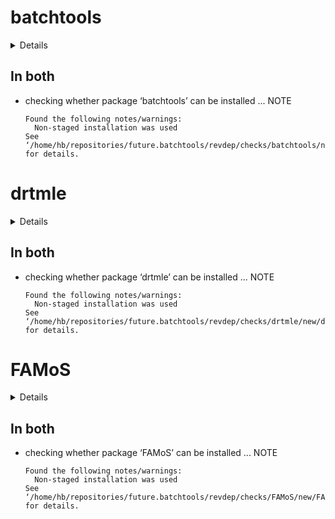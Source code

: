 # batchtools

<details>

* Version: 0.9.11
* Source code: https://github.com/cran/batchtools
* URL: https://github.com/mllg/batchtools
* BugReports: https://github.com/mllg/batchtools/issues
* Date/Publication: 2018-08-16 11:40:03 UTC
* Number of recursive dependencies: 63

Run `revdep_details(,"batchtools")` for more info

</details>

## In both

*   checking whether package ‘batchtools’ can be installed ... NOTE
    ```
    Found the following notes/warnings:
      Non-staged installation was used
    See ‘/home/hb/repositories/future.batchtools/revdep/checks/batchtools/new/batchtools.Rcheck/00install.out’ for details.
    ```

# drtmle

<details>

* Version: 1.0.4
* Source code: https://github.com/cran/drtmle
* URL: https://github.com/benkeser/drtmle
* BugReports: https://github.com/benkeser/drtmle/issues
* Date/Publication: 2018-12-18 22:30:03 UTC
* Number of recursive dependencies: 74

Run `revdep_details(,"drtmle")` for more info

</details>

## In both

*   checking whether package ‘drtmle’ can be installed ... NOTE
    ```
    Found the following notes/warnings:
      Non-staged installation was used
    See ‘/home/hb/repositories/future.batchtools/revdep/checks/drtmle/new/drtmle.Rcheck/00install.out’ for details.
    ```

# FAMoS

<details>

* Version: 0.1.0
* Source code: https://github.com/cran/FAMoS
* Date/Publication: 2018-12-03 19:50:16 UTC
* Number of recursive dependencies: 43

Run `revdep_details(,"FAMoS")` for more info

</details>

## In both

*   checking whether package ‘FAMoS’ can be installed ... NOTE
    ```
    Found the following notes/warnings:
      Non-staged installation was used
    See ‘/home/hb/repositories/future.batchtools/revdep/checks/FAMoS/new/FAMoS.Rcheck/00install.out’ for details.
    ```

